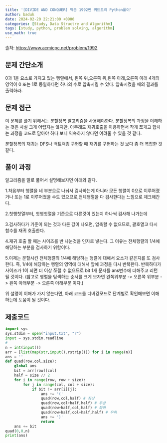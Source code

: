 ```yaml
---
title: '[DIVIDE AND CONQUER] 백준 1992번 쿼드트리 Python풀이'
author: baduk
date: 2024-02-20 22:21:00 +0900
categories: [Study, Data Structre and Algorithm]
tags: [study, python, problem solving, algorithm]
use_math: true
---
```

출처:
<https://www.acmicpc.net/problem/1992>

## 문제 간단소개
0과 1을 요소로 가지고 있는 행렬에서, 왼쪽 위,오른쪽 위,왼쪽 아래,오른쪽 아래 4개의 영역이 0 또는 1로 동일하다면 하나의 수로 압축시킬 수 있다. 압축시켰을 때의 결과를 출력하라.

## 문제 접근
이 문제를 풀기 위해서는 분할정복 알고리즘을 사용해야한다. 분할정복의 과정을 이해하는 것은 사실 크게 어렵지는 않지만, 아무래도 재귀호출을 이용하면서 작게 쪼개고 합치는 과정을 코드로 담아야 하다 보니 익숙하지 않다면 어려울 수 있을 것 같다.

분할정복의 재귀는 DFS나 백트랙킹 구현할 때 재귀를 구현하는 것 보다 좀 더 복잡한 것 같다.


## 풀이 과정

알고리즘을 말로 풀어서 설명해보자면 아래와 같다.

1.처음부터 행렬을 네 부분으로 나눠서 검사하는게 아니라 모든 행렬이 0으로 이루어졌거나 또는 1로 이루어졌을 수도 있으므로,전체행열을 다 검사한다는 느낌으로 체크해간다.

2.첫행첫열부터, 첫행첫열을 기준으로 다른것이 있는지 하나씩 검사해 나가는데

3.검사하다가 기준이 되는 것과 다른 값이 나오면, 압축할 수 없으므로, 괄호열고 다시 함수를 재귀 호출한다.

4.재귀 호출 할 때는 사이즈를 반 나눈것을 인자로 넣는다. 그 이유는 전체행렬의 1/4에 해당하는 부분을 검사하기 위함이다.

5.이제는 분할시킨 전체행렬의 1/4에 해당하는 행렬에 대해서 요소가 같은지를 또 검사한다. 즉, 1/4에 해당하는 행렬의 영역에 대해서 앞에 과정을 다시 반복한다. 반복하다가 사이즈가 1이 되면 더 이상 쪼갤 수 없으므로 bit 1개 문자를 ans변수에 더해주고 리턴 될 것이다. (참고로 행렬을 탐색하는 순서를 크게 보자면 왼쪽위부분 -> 오른쪽 위부분 -> 왼쪽 아래부분 -> 오른쪽 아래부분 이다.)

위 설명이 이해가 가지 않는다면, 아래 코드를 디버깅모드로 단계별로 확인해보면 이해하는데 도움이 될 것이다.

## 제출코드
```python
import sys
sys.stdin = open("input.txt", "r")
input = sys.stdin.readline
#
n = int(input())
arr = [list(map(str,input().rstrip())) for i in range(n)]
ans = ''
def quad(row,col,size):
    global ans
    bit = arr[row][col]
    half = size // 2
    for i in range(row, row + size):
        for j in range(col, col + size):
            if bit != arr[i][j]:
                ans += '('
                quad(row,col,half) # 좌상
                quad(row,col+half,half) # 우상
                quad(row+half,col,half) # 좌하
                quad(row+half,col+half,half) # 우하
                ans += ')'
                return
    ans += bit
quad(0,0,n)
print(ans)
```